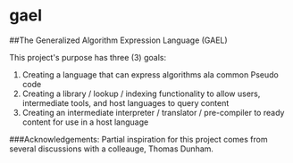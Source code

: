 # gael

##The Generalized Algorithm Expression Language (GAEL)

This project's purpose has three (3) goals:
1. Creating a language that can express algorithms ala common Pseudo code
2. Creating a library / lookup / indexing functionality to allow users, intermediate tools, and host languages to query content
3. Creating an intermediate interpreter / translator / pre-compiler to ready content for use in a host language


###Acknowledgements:
Partial inspiration for this project comes from several discussions with a colleauge,  Thomas Dunham. 
